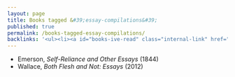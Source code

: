 ```yaml
---
layout: page
title: Books tagged &#39;essay-compilations&#39;
published: true
permalink: /books-tagged-essay-compilations/
backlinks: '<ul><li><a id="books-ive-read" class="internal-link" href="/books-ive-read/">Books I&#39;ve read</a></li></ul>'
---
```


* Emerson, _Self-Reliance and Other Essays_ (1844) 
* Wallace, _Both Flesh and Not: Essays_ (2012) 

